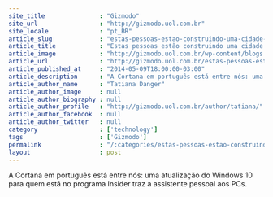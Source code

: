 ```yaml
---
site_title               : "Gizmodo"
site_url                 : "http://gizmodo.uol.com.br"
site_locale              : "pt_BR"
article_slug             : "estas-pessoas-estao-construindo-uma-cidade-enorme-com-150-000-pecas-de-lego"
article_title            : "Estas pessoas estão construindo uma cidade enorme com 150.000 peças de Lego"
article_image            : "http://gizmodo.uol.com.br/wp-content/blogs.dir/8/files/2014/05/g8wsjrgbpbwg4hjaqtel.jpg"
article_url              : "http://gizmodo.uol.com.br/estas-pessoas-estao-construindo-uma-cidade-enorme-com-150-000-blocos-de-lego/"
article_published_at     : "2014-05-09T18:00:00-03:00"
article_description      : "A Cortana em português está entre nós: uma atualização do Windows 10 para quem está no programa Insider traz a assistente pessoal aos PCs."
article_author_name      : "Tatiana Danger"
article_author_image     : null
article_author_biography : null
article_author_profile   : "http://gizmodo.uol.com.br/author/tatiana/"
article_author_facebook  : null
article_author_twitter   : null
category                 : ['technology']
tags                     : ['Gizmodo']
permalink                : "/:categories/estas-pessoas-estao-construindo-uma-cidade-enorme-com-150-000-pecas-de-lego/"
layout                   : post
---
```


A Cortana em português está entre nós: uma atualização do Windows 10 para quem está no programa Insider traz a assistente pessoal aos PCs.
